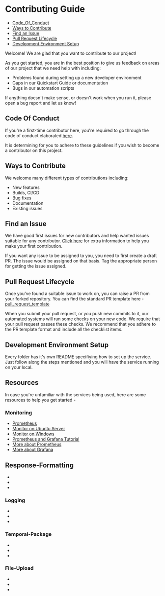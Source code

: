 # Contributing Guide

  * [Code_Of_Conduct](#code-of-conduct)
  * [Ways to Contribute](#ways-to-contribute)
  * [Find an Issue](#find-an-issue)
  * [Pull Request Lifecycle](#pull-request-lifecycle)
  * [Development Environment Setup](#development-environment-setup)

Welcome! We are glad that you want to contribute to our project! 

As you get started, you are in the best position to give us feedback on areas of
our project that we need help with including:

* Problems found during setting up a new developer environment
* Gaps in our Quickstart Guide or documentation
* Bugs in our automation scripts

If anything doesn't make sense, or doesn't work when you run it, please open a
bug report and let us know!

## Code Of Conduct 
If you're a first-time contributor here, you're required to go through the code of conduct elaborated [here](https://github.com/SamagraX-Stencil/stencil/blob/main/sample/01-all-features/CODE_OF_CONDUCT.md).

It is determining for you to adhere to these guidelines if you wish to become a contributor on this project. 

## Ways to Contribute

We welcome many different types of contributions including:

* New features
* Builds, CI/CD
* Bug fixes
* Documentation
* Existing issues

## Find an Issue

We have good first issues for new contributors and help wanted issues suitable
for any contributor. [Click here](https://docs.github.com/en/get-started/exploring-projects-on-github/contributing-to-a-project) for extra information to
help you make your first contribution. 

If you want any issue to be assigned to you, you need to first create a draft PR. The issue would be assigned on that basis. 
Tag the appropriate person for getting the issue assigned. 


## Pull Request Lifecycle

Once you've found a suitable issue to work on, you can raise a PR from your forked repository. You can find the 
standard PR template here - [pull_request_template](https://github.com/SamagraX-Stencil/stencil/blob/main/.github/pull_request_template.md)

When you submit your pull request, or you push new commits to it, our automated
systems will run some checks on your new code. We require that your pull request
passes these checks.  We recommend that you adhere to the PR template format and 
include all the checklist items. 

## Development Environment Setup

Every folder has it's own README specifiying how to set up the service. 
Just follow along the steps mentioned and you will have the service running on your local. 

## Resources 

In case you're unfamiliar with the services being used, here are some resources to help you get started - 

### Monitoring 

* [Prometheus](https://youtube.com/playlist?list=PLy7NrYWoggjxCF3av5JKwyG7FFF9eLeL4&si=3st6TLqgku1xrP_p)
* [Monitor on Ubuntu Server](https://www.youtube.com/watch?v=94JMdueq2SA)
* [Monitor on Windows](https://www.youtube.com/watch?v=jatcPHvChfI&t=763s)
* [Prometheus and Grafana Tutorial](https://www.youtube.com/watch?v=9TJx7QTrTyo&t=2s)
* [More about Prometheus](https://prometheus.io/docs/prometheus/latest/getting_started/)
* [More about Grafana](https://grafana.com/docs/grafana/latest/)


## Response-Formatting 

* 
* 
* 


### Logging
*
*
*

### Temporal-Package
*
*
*


### File-Upload
*
*
*













